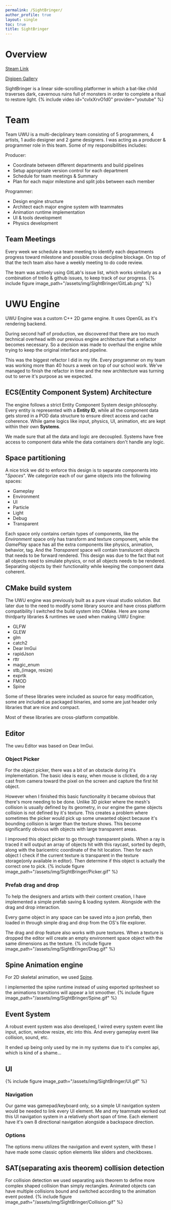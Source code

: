 ```yaml
---
permalink: /SightBringer/
author_profile: true
layout: single
toc: true
title: SightBringer
---
```


# Overview
<!--High concept and links-->
[Steam Link](https://store.steampowered.com/app/1400110/Sightbringer/)  

[Digipen Gallery](https://games.digipen.edu/games/sightbringer)  

SightBringer is a linear side-scrolling platformer in which a bat-like child traverses dark, cavernous ruins full of monsters in order to complete a ritual to restore light.
{% include video id="cvIxXrvO1d0" provider="youtube" %}

# Team
Team UWU is a multi-deciplinary team consisting of 5 programmers, 4 artists, 1 audio designer and 2 game designers. I was acting as a producer & programmer role in this team. Some of my responsibilities includes:  

Producer: 
- Coordinate between different departments and build pipelines
- Setup appropriate version control for each department
- Schedule for team meetings & Summary
- Plan for each major milestone and split jobs between each member
 
Programmer:  
- Design engine structure
- Architect each major engine system with teammates
- Animation runtime implementation
- UI & tools development
- Physics development

## Team Meetings
Every week we schedule a team meeting to identify each departments progress toward milestone and possible cross decipline blockage. On top of that the tech team also have a weekly meeting to do code review.   

The team was actively using GitLab's issue list, which works similarly as a combination of trello & github issues, to keep track of our progress.
{% include figure image_path="/assets/img/SightBringer/GitLab.png" %}

# UWU Engine
UWU Engine was a custom C++ 2D game engine. It uses OpenGL as it's rendering backend.

During second half of production, we discovered that there are too much technical overhead with our previous engine architecture that a refactor becomes necessary. So a decision was made to overhaul the engine while trying to keep the original interface and pipeline.

This was the biggest refactor I did in my life. Every programmer on my team was working more than 40 hours a week on top of our school work. We've managed to finish the refactor in time and the new architecture was turning out to serve it's purpose as we expected.

## ECS(Entity Component System) Architecture
The engine follows a strict Entity Component System design philosophy. Every entity is represented with a **Entity ID**, while all the component data gets stored in a POD data structure to ensure direct access and cache coherence. While game logics like input, physics, UI, animation, etc are kept within their own **Systems**.

We made sure that all the data and logic are decoupled. Systems have free access to component data while the data containers don't handle any logic.
<!--Insert Image here-->

## Space partitioning
A nice trick we did to enforce this design is to separate components into "*Spaces*". We categorize each of our game objects into the following spaces:
- Gameplay
- Environment
- UI
- Particle
- Light
- Debug
- Transparent

Each space only contains certain types of components, like the *Environment* space only has transform and texture component, while the *GamePlay* space has all the extra components like physics, animation, behavior, tag. And the *Transparent* space will contain translucent objects that needs to be forward rendered. This design was due to the fact that not all objects need to simulate physics, or not all objects needs to be rendered. Separating objects by their functionality while keeping the component data coherent.

## CMake build system
The UWU engine was previously built as a pure visual studio solution. But later due to the need to modify some library source and have cross platform compatibility I switched the build system into CMake. Here are some thirdparty libraries & runtimes we used when making UWU Engine:
- GLFW
- GLEW
- glm
- catch2
- Dear ImGui
- rapidJson
- rttr
- magic_enum
- stb_(image, resize)
- exprtk
- FMOD
- Spine  

Some of these libraries were included as source for easy modification, some are included as packaged binaries, and some are just header only libraries that are nice and compact.

Most of these libraries are cross-platform compatible.

## Editor
The uwu Editor was based on Dear ImGui.

### Object Picker
For the object picker, there was a bit of an obstacle during it's implementation. The basic idea is easy, when mouse is clicked, do a ray cast from camera toward the pixel on the screen and capture the first hit object. 

However when I finished this basic functionality it became obvious that there's more needing to be done. Unlike 3D picker where the mesh's collision is usually defined by its geometry, in our engine the game objects collision is not defined by it's texture. This creates a problem where sometimes the picker would pick up some unwanted object because it's bounding collision is larger than the texture shows. This become significantly obvious with objects with large transparent areas.

I improved this object picker to go through transparent pixels. When a ray is traced it will output an array of objects hit with this raycast, sorted by depth, along with the baricentric coordinate of the hit location. Then for each object I check if the current texture is transparent in the texture storage(only available in editor). Then determine if this object is actually the correct one to pick.
{% include figure image_path="/assets/img/SightBringer/Picker.gif" %}

### Prefab drag and drop
To help the designers and artists with their content creation, I have implemented a simple prefab saving & loading system. Alongside with the drag and drop interaction.

Every game object in any space can be saved into a json prefab, then loaded in through simple drag and drop from the OS's file explorer. 

The drag and drop feature also works with pure textures. When a texture is dropped the editor will create an empty environment space object with the same dimensions as the texture.
{% include figure image_path="/assets/img/SightBringer/Drag.gif" %}

## Spine Animation engine
For 2D skeletal animation, we used [Spine](http://esotericsoftware.com/).  

I implemented the spine runtime instead of using exported spritesheet so the animations transitions will appear a lot smoother.
{% include figure image_path="/assets/img/SightBringer/Spine.gif" %}

## Event System
A robust event system was also developed, I wired every system event like input, action, window resize, etc into this. And every gameplay event like collision, sound, etc.
  
It ended up being only used by me in my systems due to it's complex api, which is kind of a shame...

## UI
{% include figure image_path="/assets/img/SightBringer/UI.gif" %}

### Navigation
Our game was gamepad/keyboard only, so a simple UI navigation system would be needed to link every UI element. Me and my teammate worked out this UI navigation system in a relatively short span of time. Each element have it's own 8 directional navigation alongside a backspace direction.

### Options
The options menu utilizes the navigation and event system, with these I have made some classic option elements like sliders and checkboxes.

## SAT(separating axis theorem) collision detection
For collision detection we used separating axis theorem to define more complex shaped collision than simply rectangles. Animated objects can have multiple collisions bound and switched according to the animation event posted.
{% include figure image_path="/assets/img/SightBringer/Collision.gif" %}

